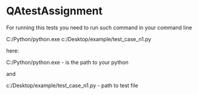# QAtestAssignment

For running this tests you need to run such command in your command line

C:/Python/python.exe c:/Desktop/example/test_case_n1.py

here:

C:/Python/python.exe - is the path to your python

and

c:/Desktop/example/test_case_n1.py - path to test file
